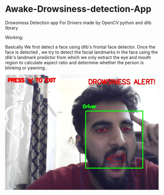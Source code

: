 # Awake-Drowsiness-detection-App
Drowsiness Detection app For Drivers
made by OpenCV python and dlib library

Working:

Basically We first detect a face using dlib's frontal face detector. Once the face is detected , we try to detect the facial landmarks in the face using the dlib's landmark predictor from which we only extract the eye and mouth region to calculate aspect ratio and determine whether the person is blinking or yawning..

![](https://github.com/rudeUltra/Awake-Drowsiness-detection-App/blob/main/Awake-Drowsiness-Detection/static/assets/frame_yawn1.jpg)

